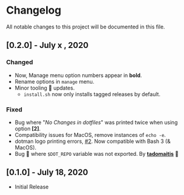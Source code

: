 # Changelog

All notable changes to this project will be documented in this file.

## [0.2.0] - July x , 2020

### Changed
- Now, Manage menu option numbers appear in **bold**.
- Rename options in `manage` menu.
- Minor tooling 🔧 updates.
  - `install.sh` now only installs tagged releases by default.

### Fixed
- Bug where "_No Changes in dotfiles_" was printed twice when using option **[2]**.
- Compatibility issues for MacOS, remove instances of `echo -e`.
- dotman logo printing errors, [#2](https://github.com/Bhupesh-V/dotman/issues/2). Now compatible with Bash 3 (& MacOS).
- Bug 🐛 where `$DOT_REPO` variable was not exported. By **[tadomaitis](https://github.com/Bhupesh-V/dotman/pull/5)** 🙌

## [0.1.0] - July 18, 2020
- Initial Release
